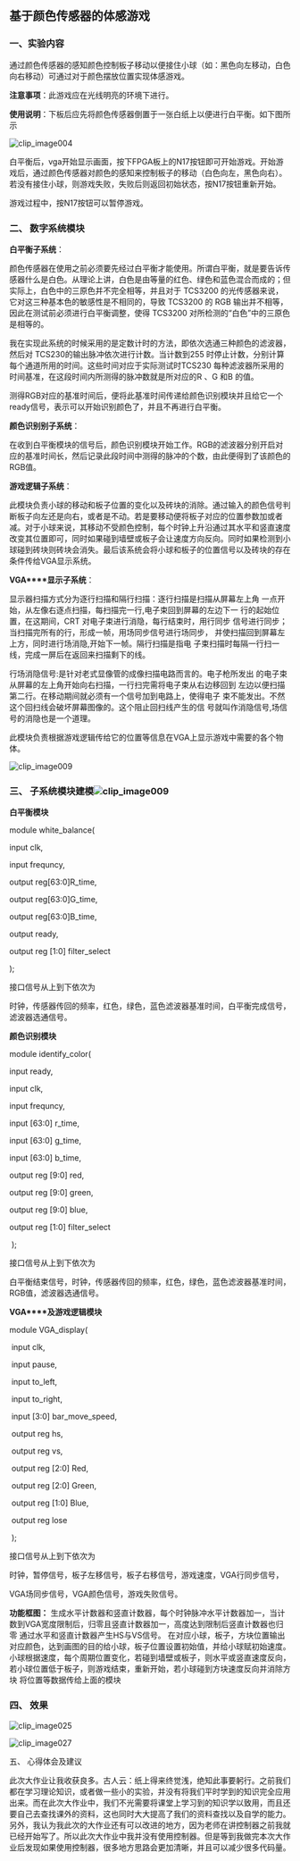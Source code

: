 

## 基于颜色传感器的体感游戏




### 一、实验内容

通过颜色传感器的感知颜色控制板子移动以便接住小球（如：黑色向左移动，白色向右移动）可通过对于颜色摆放位置实现体感游戏。

**注意事项**：此游戏应在光线明亮的环境下进行。

**使用说明**：下板后应先将颜色传感器倒置于一张白纸上以便进行白平衡。如下图所示

![clip_image004](assets\clip_image004-1584540184486.jpg)

白平衡后，vga开始显示画面，按下FPGA板上的N17按钮即可开始游戏。开始游戏后，通过颜色传感器对颜色的感知来控制板子的移动（白色向左，黑色向右）。若没有接住小球，则游戏失败，失败后则返回初始状态，按N17按钮重新开始。

游戏过程中，按N17按钮可以暂停游戏。

### 二、   数字系统模块

 

**白平衡子系统**：

颜色传感器在使用之前必须要先经过白平衡才能使用。所谓白平衡，就是要告诉传感器什么是白色。从理论上讲，白色是由等量的红色、绿色和蓝色混合而成的；但实际上，白色中的三原色并不完全相等，并且对于 TCS3200 的光传感器来说，它对这三种基本色的敏感性是不相同的，导致 TCS3200 的 RGB 输出并不相等，因此在测试前必须进行白平衡调整，使得 TCS3200 对所检测的“白色”中的三原色是相等的。

我在实现此系统的时候采用的是定数计时的方法，即依次选通三种颜色的滤波器，然后对 TCS230的输出脉冲依次进行计数。当计数到255 时停止计数，分别计算每个通道所用的时间。这些时间对应于实际测试时TCS230 每种滤波器所采用的时间基准，在这段时间内所测得的脉冲数就是所对应的R 、G 和B 的值。

测得RGB对应的基准时间后，便将此基准时间传递给颜色识别模块并且给它一个ready信号，表示可以开始识别颜色了，并且不再进行白平衡。



**颜色识别别子系统**：

​       在收到白平衡模块的信号后，颜色识别模块开始工作。RGB的滤波器分别开启对应的基准时间长，然后记录此段时间中测得的脉冲的个数，由此便得到了该颜色的RGB值。

 

**游戏逻辑子系统**：

​       此模块负责小球的移动和板子位置的变化以及砖块的消除。通过输入的颜色信号判断板子向左还是向右，或者是不动。若是要移动便将板子对应的位置参数加或者减。对于小球来说，其移动不受颜色控制，每个时钟上升沿通过其水平和竖直速度改变其位置即可，同时如果碰到墙壁或板子会让速度方向反向。同时如果检测到小球碰到砖块则砖块会消失。最后该系统会将小球和板子的位置信号以及砖块的存在条件传给VGA显示系统。

 

 

**VGA****显示子系统**：

显示器扫描方式分为逐行扫描和隔行扫描：逐行扫描是扫描从屏幕左上角 一点开始，从左像右逐点扫描，每扫描完一行,电子束回到屏幕的左边下一 行的起始位置，在这期间，CRT 对电子束进行消隐，每行结束时，用行同步 信号进行同步；当扫描完所有的行，形成一帧，用场同步信号进行场同步， 并使扫描回到屏幕左上方，同时进行场消隐,开始下一帧。隔行扫描是指电 子束扫描时每隔一行扫一线，完成一屏后在返回来扫描剩下的线。

 

行场消隐信号:是针对老式显像管的成像扫描电路而言的。电子枪所发出 的电子束从屏幕的左上角开始向右扫描，一行扫完需将电子束从右边移回到 左边以便扫描第二行。在移动期间就必须有一个信号加到电路上，使得电子 束不能发出。不然这个回扫线会破坏屏幕图像的。这个阻止回扫线产生的信 号就叫作消隐信号,场信号的消隐也是一个道理。

 

此模块负责根据游戏逻辑传给它的位置等信息在VGA上显示游戏中需要的各个物体。

 ![clip_image009](assets\clip_image009.jpg)

 

### 三、   子系统模块建模![clip_image009](E:\shuziluoji\color_game\assets\clip_image009.jpg)

**白平衡模块**

module white_balance(

 input clk,

 input frequncy,

 output reg[63:0]R_time,

 output reg[63:0]G_time,

 output reg[63:0]B_time,

 output ready,

 output reg [1:0] filter_select

);

接口信号从上到下依次为

时钟，传感器传回的频率，红色，绿色，蓝色滤波器基准时间，白平衡完成信号，滤波器选通信号。








**颜色识别模块**

module identify_color(

input ready,

input clk,

input frequncy,

input [63:0] r_time,

input [63:0] g_time,

input [63:0] b_time,

output reg [9:0] red,

output reg [9:0] green,

output reg [9:0] blue,

output reg [1:0] filter_select

​    );

接口信号从上到下依次为

白平衡结束信号，时钟，传感器传回的频率，红色，绿色，蓝色滤波器基准时间，RGB值，滤波器选通信号。

 

 

 

 

**VGA****及游戏逻辑模块**

module VGA_display(

​    input clk,

​    input pause,

​        input to_left,

​        input to_right,

​        input [3:0] bar_move_speed,

​    output reg hs,

​    output reg vs,

​    output reg [2:0] Red,

​    output reg [2:0] Green,

​    output reg [1:0] Blue,

​        output reg lose

​    );

接口信号从上到下依次为

时钟，暂停信号，板子左移信号，板子右移信号，游戏速度，VGA行同步信号，

VGA场同步信号，VGA颜色信号，游戏失败信号。

 

 

**功能框图：**
生成水平计数器和竖直计数器，每个时钟脉冲水平计数器加一，当计数到VGA宽度限制后，归零且竖直计数器加一，高度达到限制后竖直计数器也归零  通过水平和竖直计数器产生HS与VS信号。 在对应小球，板子，方块位置输出对应颜色，达到画图的目的给小球，板子位置设置初始值，并给小球赋初始速度。
小球根据速度，每个周期位置变化，若碰到墙壁或板子，则水平或竖直速度反向，若小球位置低于板子，则游戏结束，重新开始，若小球碰到方块速度反向并消除方块 将位置等数据传给上面的模块      

 

 

### 四、   效果





 ![clip_image025](assets\clip_image025.jpg)

 

 ![clip_image027](assets\clip_image027.jpg)

五、   心得体会及建议

此次大作业让我收获良多。古人云：纸上得来终觉浅，绝知此事要躬行。之前我们都在学习理论知识，或者做一些小的实验，并没有将我们平时学到的知识完全应用出来。而在此次大作业中，我们不光需要将课堂上学习到的知识学以致用，而且还要自己去查找课外的资料，这也同时大大提高了我们的资料查找以及自学的能力。另外，我认为我此次的大作业还有可以改进的地方，因为老师在讲控制器之前我就已经开始写了。所以此次大作业中我并没有使用控制器。但是等到我做完本次大作业后发现如果使用控制器，很多地方思路会更加清晰，并且可以减少很多代码量。

 

 